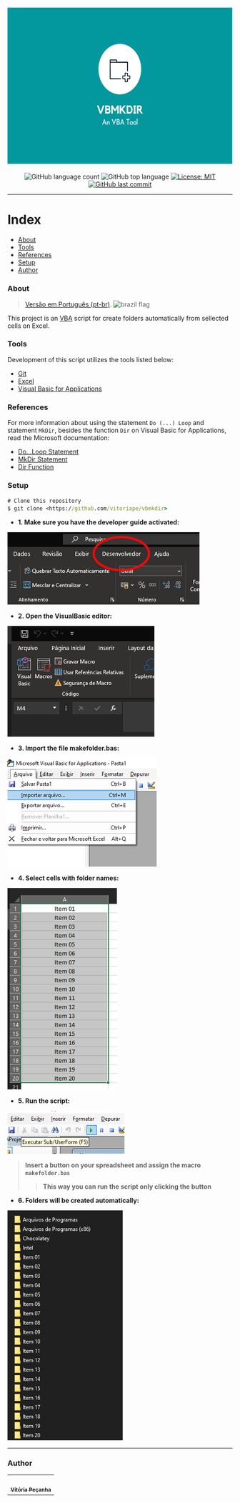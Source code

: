 <h3 align="center"> 
<img alt="vmkdir banner" src="./images/vbmkdir.banner.png" width="1000" height="350">
</h3>

<p align="center">
  <img alt="GitHub language count" src="https://img.shields.io/github/languages/count/vitoriape/vbmkdir">
  
  <img alt="GitHub top language" src="https://img.shields.io/github/languages/top/vitoriape/vbmkdir">
  
  <a href="https://github.com/vitoriape/vbmkdir/blob/mkdir.vb-vpa/LICENSE">
    <img alt="License: MIT" src="https://img.shields.io/badge/License-MIT-green.svg">
  </a>
  
  <a href="https://github.com/vitoriape/vbmkdir/commits/master">
    <img alt="GitHub last commit" src="https://img.shields.io/github/last-commit/vitoriape/vbmkdir">
  </a>
</p>

---

Index
=================
<!--ts-->
   * [About](#about)
   * [Tools](#tools)
   * [References](#references)
   * [Setup](#setup)
   * [Author](#author)
 

### About

> [Versão em Português (pt-br)](https://github.com/vitoriape/vbmkdir/blob/master/LEIAME.md). <img src="https://camo.githubusercontent.com/dcc375ada213d3ac04a9781518098cd4d071601bc2ccfc120025cc32b6d38fab/68747470733a2f2f63646e2e737461746963616c792e636f6d2f67682f686a6e696c73736f6e2f636f756e7472792d666c6167732f6d61737465722f7376672f62722e737667" alt="brazil flag" width="20" height="20">

This project is an [VBA](https://docs.microsoft.com/pt-br/office/vba/library-reference/concepts/getting-started-with-vba-in-office) script for create folders automatically from sellected cells on Excel.


### Tools

Development of this script utilizes the tools listed below:

- [Git](https://git-scm.com/)
- [Excel](https://support.microsoft.com/en-us/excel)
- [Visual Basic for Applications](https://docs.microsoft.com/pt-br/office/vba/api/overview/excel)


### References

For more information about using the statement `Do (...) Loop` and statement `MkDir`, besides the function `Dir` on Visual Basic for Applications, read the Microsoft documentation:

- [Do...Loop Statement](https://docs.microsoft.com/en-us/office/vba/language/reference/user-interface-help/doloop-statement)
- [MkDir Statement](https://docs.microsoft.com/en-us/office/vba/language/reference/user-interface-help/mkdir-statement)
- [Dir Function](https://docs.microsoft.com/en-us/office/vba/language/reference/user-interface-help/dir-function)


### Setup

```cmd
# Clone this repository
$ git clone <https://github.com/vitoriape/vbmkdir>
```

* <b>1. Make sure you have the developer guide activated:</b>

![guiadesenvolvedor](./guide/guia-desenvolvedor.png)


* <b>2. Open the VisualBasic editor:</b>

![visualbasic](./guide/visual-basic.png)


* <b>3. Import the file makefolder.bas:</b>

![importarquivo](./guide/importar-arquivo.png)


* <b>4. Select cells with folder names:</b>

![selecaopastas](./guide/selecao-itens.png)


* <b>5. Run the script:</b>

![executarsub](./guide/executar-sub.png)



>**Insert a button on your spreadsheet and assign the macro `makefolder.bas`**
>>**This way you can run the script only clicking the button**



* <b>6. Folders will be created automatically:</b>

![folders](./guide/folders.png)

---

### Author

<table>
  <tr>
    <td align="center"><a href="https://github.com/vitoriape"><img style="border-radius: 50%;" src="https://avatars.githubusercontent.com/u/55922652?v=4" width="100px;" alt=""/><br /><sub><b>Vitória Peçanha</b></sub></a></td> 
</table>

